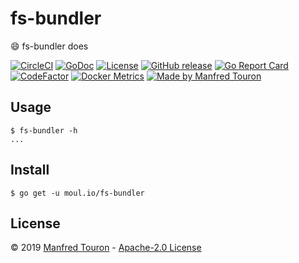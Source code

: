 # fs-bundler

:smile: fs-bundler does

[![CircleCI](https://circleci.com/gh/moul/fs-bundler.svg?style=shield)](https://circleci.com/gh/moul/fs-bundler)
[![GoDoc](https://godoc.org/moul.io/fs-bundler?status.svg)](https://godoc.org/moul.io/fs-bundler)
[![License](https://img.shields.io/github/license/moul/fs-bundler.svg)](https://github.com/moul/fs-bundler/blob/master/LICENSE)
[![GitHub release](https://img.shields.io/github/release/moul/fs-bundler.svg)](https://github.com/moul/fs-bundler/releases)
[![Go Report Card](https://goreportcard.com/badge/moul.io/fs-bundler)](https://goreportcard.com/report/moul.io/fs-bundler)
[![CodeFactor](https://www.codefactor.io/repository/github/moul/fs-bundler/badge)](https://www.codefactor.io/repository/github/moul/fs-bundler)
[![Docker Metrics](https://images.microbadger.com/badges/image/moul/fs-bundler.svg)](https://microbadger.com/images/moul/fs-bundler)
[![Made by Manfred Touron](https://img.shields.io/badge/made%20by-Manfred%20Touron-blue.svg?style=flat)](https://manfred.life/)


## Usage

```console
$ fs-bundler -h
...
```

## Install

```console
$ go get -u moul.io/fs-bundler
```

## License

© 2019 [Manfred Touron](https://manfred.life) -
[Apache-2.0 License](https://github.com/moul/fs-bundler/blob/master/LICENSE)
